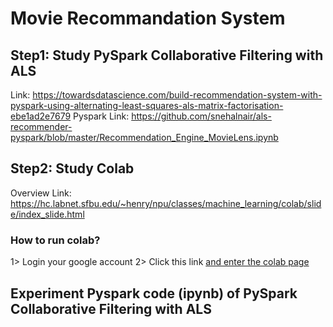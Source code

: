 # Movie Recommandation System

## Step1: Study PySpark Collaborative Filtering with ALS
Link: https://towardsdatascience.com/build-recommendation-system-with-pyspark-using-alternating-least-squares-als-matrix-factorisation-ebe1ad2e7679
Pyspark Link: https://github.com/snehalnair/als-recommender-pyspark/blob/master/Recommendation_Engine_MovieLens.ipynb
## Step2: Study Colab
Overview Link: https://hc.labnet.sfbu.edu/~henry/npu/classes/machine_learning/colab/slide/index_slide.html
### How to run colab?
1> Login your google account
2> Click this link [and enter the colab page](https://colab.research.google.com/notebooks/intro.ipynb#recent=true)
    
## Experiment Pyspark code (ipynb) of PySpark Collaborative Filtering with ALS
